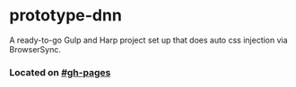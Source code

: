 # prototype-dnn

A ready-to-go Gulp and Harp project set up that does auto css injection via BrowserSync.

### Located on [#gh-pages](https://github.com/agencyrevolution/prototype-dnn/tree/)
